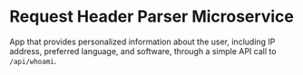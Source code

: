 # Request Header Parser Microservice

App that provides personalized information about the user, including IP address, preferred language, and software, through a simple API call to `/api/whoami`.
